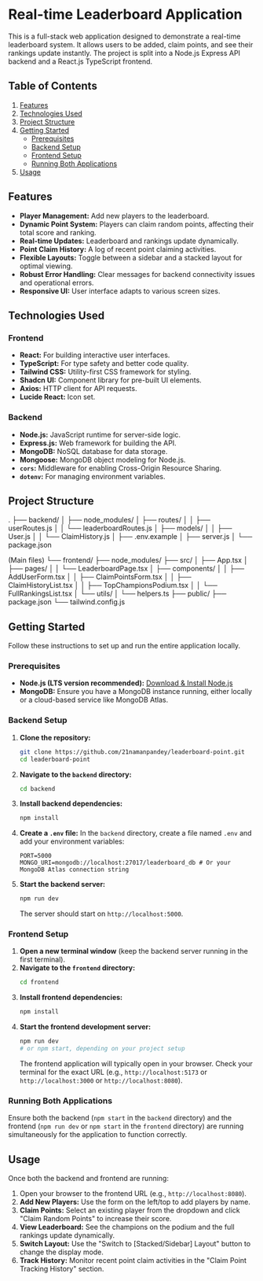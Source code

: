# Real-time Leaderboard Application

This is a full-stack web application designed to demonstrate a real-time leaderboard system. It allows users to be added, claim points, and see their rankings update instantly. The project is split into a Node.js Express API backend and a React.js TypeScript frontend.

## Table of Contents

1.  [Features](#features)
2.  [Technologies Used](#technologies-used)
3.  [Project Structure](#project-structure)
4.  [Getting Started](#getting-started)
    * [Prerequisites](#prerequisites)
    * [Backend Setup](#backend-setup)
    * [Frontend Setup](#frontend-setup)
    * [Running Both Applications](#running-both-applications)
5.  [Usage](#usage)

## Features

* **Player Management:** Add new players to the leaderboard.
* **Dynamic Point System:** Players can claim random points, affecting their total score and ranking.
* **Real-time Updates:** Leaderboard and rankings update dynamically.
* **Point Claim History:** A log of recent point claiming activities.
* **Flexible Layouts:** Toggle between a sidebar and a stacked layout for optimal viewing.
* **Robust Error Handling:** Clear messages for backend connectivity issues and operational errors.
* **Responsive UI:** User interface adapts to various screen sizes.

## Technologies Used

### Frontend
* **React:** For building interactive user interfaces.
* **TypeScript:** For type safety and better code quality.
* **Tailwind CSS:** Utility-first CSS framework for styling.
* **Shadcn UI:** Component library for pre-built UI elements.
* **Axios:** HTTP client for API requests.
* **Lucide React:** Icon set.

### Backend
* **Node.js:** JavaScript runtime for server-side logic.
* **Express.js:** Web framework for building the API.
* **MongoDB:** NoSQL database for data storage.
* **Mongoose:** MongoDB object modeling for Node.js.
* **`cors`:** Middleware for enabling Cross-Origin Resource Sharing.
* **`dotenv`:** For managing environment variables.

## Project Structure

.
├── backend/
│   ├── node_modules/
│   ├── routes/
│   │   ├── userRoutes.js
│   │   └── leaderboardRoutes.js
│   ├── models/
│   │   ├── User.js
│   │   └── ClaimHistory.js
│   ├── .env.example
│   ├── server.js
│   └── package.json

(Main files)
└── frontend/
├── node_modules/
├── src/
│   ├── App.tsx
│   ├── pages/
│   │   └── LeaderboardPage.tsx
│   ├── components/
│   │   ├── AddUserForm.tsx
│   │   ├── ClaimPointsForm.tsx
│   │   ├── ClaimHistoryList.tsx
│   │   ├── TopChampionsPodium.tsx
│   │   └── FullRankingsList.tsx
│   └── utils/
│       └── helpers.ts
├── public/
├── package.json
└── tailwind.config.js


## Getting Started

Follow these instructions to set up and run the entire application locally.

### Prerequisites

* **Node.js (LTS version recommended):** [Download & Install Node.js](https://nodejs.org/)
* **MongoDB:** Ensure you have a MongoDB instance running, either locally or a cloud-based service like MongoDB Atlas.

### Backend Setup

1.  **Clone the repository:**
    ```bash
    git clone https://github.com/21namanpandey/leaderboard-point.git
    cd leaderboard-point
    ```
2.  **Navigate to the `backend` directory:**
    ```bash
    cd backend
    ```
3.  **Install backend dependencies:**
    ```bash
    npm install
    ```
4.  **Create a `.env` file:** In the `backend` directory, create a file named `.env` and add your environment variables:
    ```
    PORT=5000
    MONGO_URI=mongodb://localhost:27017/leaderboard_db # Or your MongoDB Atlas connection string
    ```
5.  **Start the backend server:**
    ```bash
    npm run dev
    ```
    The server should start on `http://localhost:5000`.

### Frontend Setup

1.  **Open a new terminal window** (keep the backend server running in the first terminal).
2.  **Navigate to the `frontend` directory:**
    ```bash
    cd frontend
    ```
3.  **Install frontend dependencies:**
    ```bash
    npm install
    ```
4.  **Start the frontend development server:**
    ```bash
    npm run dev
    # or npm start, depending on your project setup
    ```
    The frontend application will typically open in your browser. Check your terminal for the exact URL (e.g., `http://localhost:5173` or `http://localhost:3000` or `http://localhost:8080`).

### Running Both Applications

Ensure both the backend (`npm start` in the `backend` directory) and the frontend (`npm run dev` or `npm start` in the `frontend` directory) are running simultaneously for the application to function correctly.

## Usage

Once both the backend and frontend are running:

1.  Open your browser to the frontend URL (e.g., `http://localhost:8080`).
2.  **Add New Players:** Use the form on the left/top to add players by name.
3.  **Claim Points:** Select an existing player from the dropdown and click "Claim Random Points" to increase their score.
4.  **View Leaderboard:** See the champions on the podium and the full rankings update dynamically.
5.  **Switch Layout:** Use the "Switch to [Stacked/Sidebar] Layout" button to change the display mode.
6.  **Track History:** Monitor recent point claim activities in the "Claim Point Tracking History" section.
